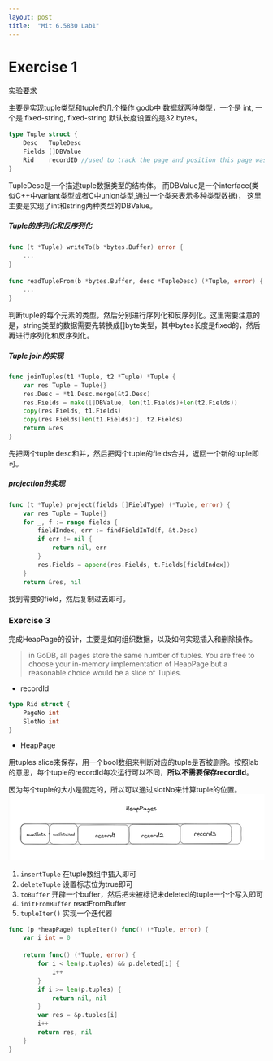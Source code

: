 ```yaml
---
layout: post
title:  "Mit 6.5830 Lab1"
---
```


# Exercise 1
[实验要求](https://github.com/MIT-DB-Class/go-db-hw-2023/blob/main/lab1.md)

主要是实现tuple类型和tuple的几个操作
godb中 数据就两种类型，一个是 int, 一个是 fixed-string, fixed-string 默认长度设置的是32 bytes。
```go
type Tuple struct {
	Desc   TupleDesc
	Fields []DBValue
	Rid    recordID //used to track the page and position this page was read from
}
``` 
TupleDesc是一个描述tuple数据类型的结构体。
而DBValue是一个interface(类似C++中variant类型或者C中union类型,通过一个类来表示多种类型数据)， 这里主要是实现了int和string两种类型的DBValue。

##### Tuple的序列化和反序列化
```go
func (t *Tuple) writeTo(b *bytes.Buffer) error {
    ...
}

func readTupleFrom(b *bytes.Buffer, desc *TupleDesc) (*Tuple, error) {
    ...
}

```

判断tuple的每个元素的类型，然后分别进行序列化和反序列化。这里需要注意的是，string类型的数据需要先转换成[]byte类型，其中bytes长度是fixed的，然后再进行序列化和反序列化。

##### Tuple join的实现
```go
func joinTuples(t1 *Tuple, t2 *Tuple) *Tuple {
    var res Tuple = Tuple{}
	res.Desc = *t1.Desc.merge(&t2.Desc)
	res.Fields = make([]DBValue, len(t1.Fields)+len(t2.Fields))
	copy(res.Fields, t1.Fields)
	copy(res.Fields[len(t1.Fields):], t2.Fields)
	return &res
}
```
先把两个tuple desc和并，然后把两个tuple的fields合并，返回一个新的tuple即可。

##### projection的实现
```go
func (t *Tuple) project(fields []FieldType) (*Tuple, error) {
	var res Tuple = Tuple{}
	for _, f := range fields {
		fieldIndex, err := findFieldInTd(f, &t.Desc)
		if err != nil {
			return nil, err
		}
		res.Fields = append(res.Fields, t.Fields[fieldIndex])
	}
	return &res, nil  
```
找到需要的field，然后复制过去即可。


### Exercise 3
完成HeapPage的设计，主要是如何组织数据，以及如何实现插入和删除操作。
> in GoDB, all pages store the same number of tuples. You are free to choose your in-memory implementation of HeapPage but a reasonable choice would be a slice of Tuples.

* recordId 

  
```go
type Rid struct {
	PageNo int
	SlotNo int
}
```

* HeapPage

用tuples slice来保存，用一个bool数组来判断对应的tuple是否被删除。按照lab的意思，每个tuple的recordId每次运行可以不同，**所以不需要保存recordId**。

因为每个tuple的大小是固定的，所以可以通过slotNo来计算tuple的位置。
![page design](https://raw.githubusercontent.com/Haibarapink/haibarapink.github.io/master/_posts/img/page_design.png)

1. `insertTuple` 
在tuple数组中插入即可
1. `deleteTuple`
设置标志位为true即可
1. `toBuffer`
开辟一个buffer，然后把未被标记未deleted的tuple一个个写入即可
1. `initFromBuffer`
readFromBuffer
1. `tupleIter()`
实现一个迭代器
```go
func (p *heapPage) tupleIter() func() (*Tuple, error) {
	var i int = 0

	return func() (*Tuple, error) {
		for i < len(p.tuples) && p.deleted[i] {
			i++
		}
		if i >= len(p.tuples) {
			return nil, nil
		}
		var res = &p.tuples[i]
		i++
		return res, nil
	}
}

```